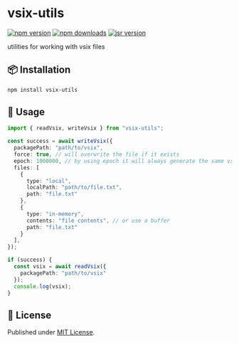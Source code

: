 # vsix-utils

[![npm version][npm-version-src]][npm-version-href]
[![npm downloads][npm-downloads-src]][npm-downloads-href]
[![jsr version][jsr-version-src]][jsr-version-href]

utilities for working with vsix files

## 📦 Installation

```bash
npm install vsix-utils
```

## 🚀 Usage

```ts
import { readVsix, writeVsix } from "vsix-utils";

const success = await writeVsix({
  packagePath: "path/to/vsix",
  force: true, // will overwrite the file if it exists
  epoch: 1000000, // by using epoch it will always generate the same vsix file, if the files hasn't changed.
  files: [
    {
      type: "local",
      localPath: "path/to/file.txt",
      path: "file.txt"
    },
    {
      type: "in-memory",
      contents: "file contents", // or use a buffer
      path: "file.txt"
    }
  ],
});

if (success) {
  const vsix = await readVsix({
    packagePath: "path/to/vsix"
  });
  console.log(vsix);
}
```

## 📄 License

Published under [MIT License](./LICENSE).

<!-- Badges -->

[npm-version-src]: https://img.shields.io/npm/v/vitest-testdirs?style=flat&colorA=18181B&colorB=4169E1
[npm-version-href]: https://npmjs.com/package/vitest-testdirs
[npm-downloads-src]: https://img.shields.io/npm/dm/vitest-testdirs?style=flat&colorA=18181B&colorB=4169E1
[npm-downloads-href]: https://npmjs.com/package/vitest-testdirs
[jsr-version-src]: https://jsr.io/badges/@luxass/vitest-testdirs?style=flat&labelColor=18181B&logoColor=4169E1
[jsr-version-href]: https://jsr.io/@luxass/vitest-testdirs
